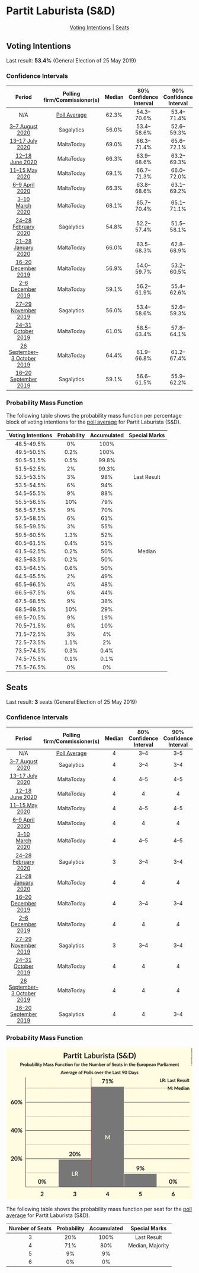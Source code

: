 # Partit Laburista (S&D)

<p align="center"><a href="#voting-intentions">Voting Intentions</a> | <a href="#seats">Seats</a></p>

## Voting Intentions

Last result: **53.4%** (General Election of 25 May 2019)

### Confidence Intervals

| Period     | Polling firm/Commissioner(s) | Median | 80% Confidence Interval | 90% Confidence Interval | 95% Confidence Interval | 99% Confidence Interval |
|:----------:|:----------------:|:-----------:|:-----------------------:|:-----------------------:|:-----------------------:|:-----------------------:|
| N/A | [Poll Average](average.html) | 62.3% | 54.3–70.6% | 53.4–71.4% | 52.7–72.1% | 51.3–73.4% |
| [3–7 August 2020](2020-08-07-Sagalytics.html) | Sagalytics | 56.0% | 53.4–58.6% | 52.6–59.3% | 52.0–59.9% | 50.7–61.1% |
| [13–17 July 2020](2020-07-17-MaltaToday.html) | MaltaToday | 69.0% | 66.3–71.4% | 65.6–72.1% | 64.9–72.7% | 63.6–73.9% |
| [12–18 June 2020](2020-06-18-MaltaToday.html) | MaltaToday | 66.3% | 63.9–68.6% | 63.2–69.3% | 62.6–69.8% | 61.4–70.9% |
| [11–15 May 2020](2020-05-15-MaltaToday.html) | MaltaToday | 69.1% | 66.7–71.3% | 66.0–72.0% | 65.4–72.5% | 64.3–73.5% |
| [6–9 April 2020](2020-04-09-MaltaToday.html) | MaltaToday | 66.3% | 63.8–68.6% | 63.1–69.2% | 62.5–69.8% | 61.4–70.9% |
| [3–10 March 2020](2020-03-10-MaltaToday.html) | MaltaToday | 68.1% | 65.7–70.4% | 65.1–71.1% | 64.5–71.6% | 63.3–72.7% |
| [24–28 February 2020](2020-02-28-Sagalytics.html) | Sagalytics | 54.8% | 52.2–57.4% | 51.5–58.1% | 50.8–58.8% | 49.6–60.0% |
| [21–28 January 2020](2020-01-28-MaltaToday.html) | MaltaToday | 66.0% | 63.5–68.3% | 62.8–68.9% | 62.2–69.5% | 61.1–70.6% |
| [16–20 December 2019](2019-12-20-MaltaToday.html) | MaltaToday | 56.9% | 54.0–59.7% | 53.2–60.5% | 52.4–61.1% | 51.1–62.5% |
| [2–6 December 2019](2019-12-06-MaltaToday.html) | MaltaToday | 59.1% | 56.2–61.9% | 55.4–62.6% | 54.7–63.3% | 53.3–64.6% |
| [27–29 November 2019](2019-11-29-Sagalytics.html) | Sagalytics | 56.0% | 53.4–58.6% | 52.6–59.3% | 52.0–59.9% | 50.7–61.1% |
| [24–31 October 2019](2019-10-31-MaltaToday.html) | MaltaToday | 61.0% | 58.5–63.4% | 57.8–64.1% | 57.2–64.6% | 56.0–65.8% |
| [26 September–3 October 2019](2019-10-03-MaltaToday.html) | MaltaToday | 64.4% | 61.9–66.8% | 61.2–67.4% | 60.6–68.0% | 59.4–69.1% |
| [16–20 September 2019](2019-09-20-Sagalytics.html) | Sagalytics | 59.1% | 56.6–61.5% | 55.9–62.2% | 55.3–62.8% | 54.1–63.9% |

### Probability Mass Function

The following table shows the probability mass function per percentage block of voting intentions for the [poll average](average.html) for Partit Laburista (S&D).

| Voting Intentions | Probability | Accumulated | Special Marks |
|:-----------------:|:-----------:|:-----------:|:-------------:|
| 48.5–49.5% | 0% | 100% |  |
| 49.5–50.5% | 0.2% | 100% |  |
| 50.5–51.5% | 0.5% | 99.8% |  |
| 51.5–52.5% | 2% | 99.3% |  |
| 52.5–53.5% | 3% | 98% | Last Result |
| 53.5–54.5% | 6% | 94% |  |
| 54.5–55.5% | 9% | 88% |  |
| 55.5–56.5% | 10% | 79% |  |
| 56.5–57.5% | 9% | 70% |  |
| 57.5–58.5% | 6% | 61% |  |
| 58.5–59.5% | 3% | 55% |  |
| 59.5–60.5% | 1.3% | 52% |  |
| 60.5–61.5% | 0.4% | 51% |  |
| 61.5–62.5% | 0.2% | 50% | Median |
| 62.5–63.5% | 0.2% | 50% |  |
| 63.5–64.5% | 0.6% | 50% |  |
| 64.5–65.5% | 2% | 49% |  |
| 65.5–66.5% | 4% | 48% |  |
| 66.5–67.5% | 6% | 44% |  |
| 67.5–68.5% | 9% | 38% |  |
| 68.5–69.5% | 10% | 29% |  |
| 69.5–70.5% | 9% | 19% |  |
| 70.5–71.5% | 6% | 10% |  |
| 71.5–72.5% | 3% | 4% |  |
| 72.5–73.5% | 1.1% | 2% |  |
| 73.5–74.5% | 0.3% | 0.4% |  |
| 74.5–75.5% | 0.1% | 0.1% |  |
| 75.5–76.5% | 0% | 0% |  |


## Seats

Last result: **3** seats (General Election of 25 May 2019)

### Confidence Intervals

| Period     | Polling firm/Commissioner(s) | Median | 80% Confidence Interval | 90% Confidence Interval | 95% Confidence Interval | 99% Confidence Interval |
|:----------:|:----------------:|:------:|:-----------------------:|:-----------------------:|:-----------------------:|:-----------------------:|
| N/A | [Poll Average](average.html) | 4 | 3–4 | 3–5 | 3–5 | 3–5 |
| [3–7 August 2020](2020-08-07-Sagalytics.html) | Sagalytics | 4 | 3–4 | 3–4 | 3–4 | 3–4 |
| [13–17 July 2020](2020-07-17-MaltaToday.html) | MaltaToday | 4 | 4–5 | 4–5 | 4–5 | 4–5 |
| [12–18 June 2020](2020-06-18-MaltaToday.html) | MaltaToday | 4 | 4 | 4 | 4 | 4–5 |
| [11–15 May 2020](2020-05-15-MaltaToday.html) | MaltaToday | 4 | 4–5 | 4–5 | 4–5 | 4–5 |
| [6–9 April 2020](2020-04-09-MaltaToday.html) | MaltaToday | 4 | 4 | 4 | 4 | 4–5 |
| [3–10 March 2020](2020-03-10-MaltaToday.html) | MaltaToday | 4 | 4–5 | 4–5 | 4–5 | 4–5 |
| [24–28 February 2020](2020-02-28-Sagalytics.html) | Sagalytics | 3 | 3–4 | 3–4 | 3–4 | 3–4 |
| [21–28 January 2020](2020-01-28-MaltaToday.html) | MaltaToday | 4 | 4 | 4 | 4 | 4–5 |
| [16–20 December 2019](2019-12-20-MaltaToday.html) | MaltaToday | 4 | 3–4 | 3–4 | 3–4 | 3–4 |
| [2–6 December 2019](2019-12-06-MaltaToday.html) | MaltaToday | 4 | 4 | 4 | 3–4 | 3–4 |
| [27–29 November 2019](2019-11-29-Sagalytics.html) | Sagalytics | 3 | 3–4 | 3–4 | 3–4 | 3–4 |
| [24–31 October 2019](2019-10-31-MaltaToday.html) | MaltaToday | 4 | 4 | 4 | 4 | 4 |
| [26 September–3 October 2019](2019-10-03-MaltaToday.html) | MaltaToday | 4 | 4 | 4 | 4 | 4 |
| [16–20 September 2019](2019-09-20-Sagalytics.html) | Sagalytics | 4 | 4 | 3–4 | 3–4 | 3–4 |

### Probability Mass Function

![Graph with seats probability mass function not yet produced](average-seats-pmf-partitlaburistasd.png "Seats Probability Mass Function")

The following table shows the probability mass function per seat for the [poll average](average.html) for Partit Laburista (S&D).

| Number of Seats | Probability | Accumulated | Special Marks |
|:---------------:|:-----------:|:-----------:|:-------------:|
| 3 | 20% | 100% | Last Result |
| 4 | 71% | 80% | Median, Majority |
| 5 | 9% | 9% |  |
| 6 | 0% | 0% |  |


